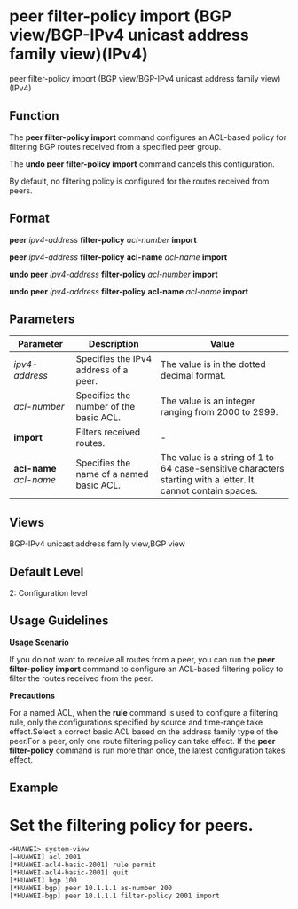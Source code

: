 peer filter-policy import (BGP view/BGP-IPv4 unicast address family view)(IPv4)
===============================================================================

peer filter-policy import (BGP view/BGP-IPv4 unicast address family view)(IPv4)

Function
--------



The **peer filter-policy import** command configures an ACL-based policy for filtering BGP routes received from a specified peer group.

The **undo peer filter-policy import** command cancels this configuration.



By default, no filtering policy is configured for the routes received from peers.


Format
------

**peer** *ipv4-address* **filter-policy** *acl-number* **import**

**peer** *ipv4-address* **filter-policy** **acl-name** *acl-name* **import**

**undo peer** *ipv4-address* **filter-policy** *acl-number* **import**

**undo peer** *ipv4-address* **filter-policy** **acl-name** *acl-name* **import**


Parameters
----------

| Parameter | Description | Value |
| --- | --- | --- |
| *ipv4-address* | Specifies the IPv4 address of a peer. | The value is in the dotted decimal format. |
| *acl-number* | Specifies the number of the basic ACL. | The value is an integer ranging from 2000 to 2999. |
| **import** | Filters received routes. | - |
| **acl-name** *acl-name* | Specifies the name of a named basic ACL. | The value is a string of 1 to 64 case-sensitive characters starting with a letter. It cannot contain spaces. |



Views
-----

BGP-IPv4 unicast address family view,BGP view


Default Level
-------------

2: Configuration level


Usage Guidelines
----------------

**Usage Scenario**

If you do not want to receive all routes from a peer, you can run the **peer filter-policy import** command to configure an ACL-based filtering policy to filter the routes received from the peer.

**Precautions**

For a named ACL, when the **rule** command is used to configure a filtering rule, only the configurations specified by source and time-range take effect.Select a correct basic ACL based on the address family type of the peer.For a peer, only one route filtering policy can take effect. If the **peer filter-policy** command is run more than once, the latest configuration takes effect.


Example
-------

# Set the filtering policy for peers.
```
<HUAWEI> system-view
[~HUAWEI] acl 2001
[*HUAWEI-acl4-basic-2001] rule permit
[*HUAWEI-acl4-basic-2001] quit
[*HUAWEI] bgp 100
[*HUAWEI-bgp] peer 10.1.1.1 as-number 200
[*HUAWEI-bgp] peer 10.1.1.1 filter-policy 2001 import

```